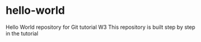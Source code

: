 # hello-world
Hello World repository for Git tutorial
W3
This repository is built step by step in the tutorial
